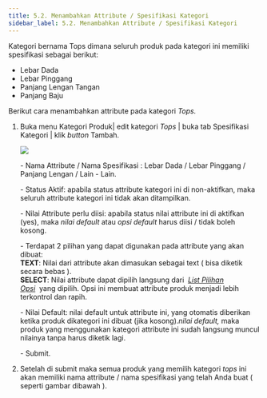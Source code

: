 ```yaml
---
title: 5.2. Menambahkan Attribute / Spesifikasi Kategori
sidebar_label: 5.2. Menambahkan Attribute / Spesifikasi Kategori
---
```

Kategori bernama Tops dimana seluruh produk pada kategori ini memiliki spesifikasi sebagai berikut: 

* L﻿ebar Dada
* L﻿ebar Pinggang
* P﻿anjang Lengan Tangan
* P﻿anjang Baju

B﻿erikut cara menambahkan attribute pada kategori *Tops.*

1. B﻿uka menu Kategori Produk| edit kategori *Tops* | buka tab Spesifikasi Kategori | klik *button* Tambah.

   ![](/img/22.1-tambah-attribute-top.png)

   \-﻿ Nama Attribute / Nama Spesifikasi : Lebar Dada / Lebar Pinggang / Panjang Lengan / Lain - Lain.

   \-﻿ Status Aktif: apabila status attribute kategori ini di non-aktifkan, maka seluruh attribute kategori ini tidak akan ditampilkan.

   \-﻿ Nilai Attribute perlu diisi: apabila status nilai attribute ini di aktifkan (yes), maka *nilai default* atau *opsi default* harus diisi / tidak boleh kosong.

   \-﻿ Terdapat 2 pilihan yang dapat digunakan pada attribute yang akan dibuat:\
   **TEXT**: Nilai dari attribute akan dimasukan sebagai text ( bisa diketik secara bebas ).\
   **SELECT**: Nilai attribute dapat dipilih langsung dari  *[List Pilihan Opsi](https://dashboard.onee.id/settings/my_lists)*  yang dipilih. Opsi ini membuat attribute produk menjadi lebih terkontrol dan rapih.

   \-﻿ Nilai Default: nilai default untuk attribute ini, yang otomatis diberikan ketika produk dikategori ini dibuat (jika kosong).*nilai default,* maka produk yang menggunakan kategori attribute ini sudah langsung muncul nilainya tanpa harus diketik lagi.

   \-﻿ Submit. 
2. S﻿etelah di submit maka semua produk yang memilih kategori *tops* ini akan memiliki nama attribute / nama spesifikasi yang telah Anda buat ( seperti gambar dibawah ).